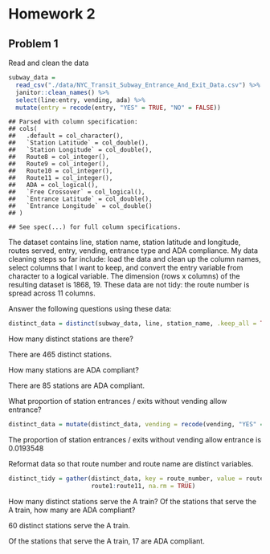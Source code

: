 Homework 2
================

Problem 1
---------

Read and clean the data

``` r
subway_data = 
  read_csv("./data/NYC_Transit_Subway_Entrance_And_Exit_Data.csv") %>% 
  janitor::clean_names() %>%
  select(line:entry, vending, ada) %>% 
  mutate(entry = recode(entry, "YES" = TRUE, "NO" = FALSE))
```

    ## Parsed with column specification:
    ## cols(
    ##   .default = col_character(),
    ##   `Station Latitude` = col_double(),
    ##   `Station Longitude` = col_double(),
    ##   Route8 = col_integer(),
    ##   Route9 = col_integer(),
    ##   Route10 = col_integer(),
    ##   Route11 = col_integer(),
    ##   ADA = col_logical(),
    ##   `Free Crossover` = col_logical(),
    ##   `Entrance Latitude` = col_double(),
    ##   `Entrance Longitude` = col_double()
    ## )

    ## See spec(...) for full column specifications.

The dataset contains line, station name, station latitude and longitude, routes served, entry, vending, entrance type and ADA compliance. My data cleaning steps so far include: load the data and clean up the column names, select columns that I want to keep, and convert the entry variable from character to a logical variable. The dimension (rows x columns) of the resulting dataset is 1868, 19. These data are not tidy: the route number is spread across 11 columns.

Answer the following questions using these data:

``` r
distinct_data = distinct(subway_data, line, station_name, .keep_all = TRUE)
```

How many distinct stations are there?

There are 465 distinct stations.

How many stations are ADA compliant?

There are 85 stations are ADA compliant.

What proportion of station entrances / exits without vending allow entrance?

``` r
distinct_data = mutate(distinct_data, vending = recode(vending, "YES" = TRUE, "NO" = FALSE))
```

The proportion of station entrances / exits without vending allow entrance is 0.0193548

Reformat data so that route number and route name are distinct variables.

``` r
distinct_tidy = gather(distinct_data, key = route_number, value = route_name, 
                       route1:route11, na.rm = TRUE)
```

How many distinct stations serve the A train? Of the stations that serve the A train, how many are ADA compliant?

60 distinct stations serve the A train.

Of the stations that serve the A train, 17 are ADA compliant.
